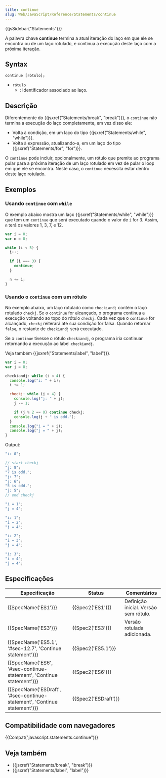 ```yaml
---
title: continue
slug: Web/JavaScript/Reference/Statements/continue
---
```


{{jsSidebar("Statements")}}

A palavra chave **continue** termina a atual iteração do laço em que ele se encontra ou de um laço rotulado, e continua a execução deste laço com a próxima iteração.

## Syntax

```
continue [rótulo];
```

- `rótulo`
  - : Identificador associado ao laço.

## Descrição

Diferentemente do {{jsxref("Statements/break", "break")}}, o `continue` não termina a execução do laço completamente, em vez disso ele:

- Volta à condição, em um laço do tipo {{jsxref("Statements/while", "while")}}.
- Volta à expressão, atualizando-a, em um laço do tipo {{jsxref("Statements/for", "for")}}.

O `continue` pode incluir, opcionalmente, um rótulo que premite ao programa pular para a próxima iteração de um laço rotulado em vez de pular o loop em que ele se encontra. Neste caso, o `continue` necessita estar dentro deste laço rotulado.

## Exemplos

### Usando `continue` com `while`

O exemplo abaixo mostra um laço {{jsxref("Statements/while", "while")}} que tem um `continue` que será executado quando o valor de `i` for 3. Assim, `n` terá os valores 1, 3, 7, e 12.

```js
var i = 0;
var n = 0;

while (i < 5) {
  i++;

  if (i === 3) {
    continue;
  }

  n += i;
}
```

### Usando o `continue` com um rótulo

No exemplo abaixo, um laço rotulado como `checkiandj` contém o laço rotulado `checkj`. Se o `continue` for alcançado, o programa continua a execução voltando ao topo do rótulo `checkj`. Cada vez que o `continue` for alcançado, `checkj` reiterará até sua condição for falsa. Quando retornar `false`, o restante de `checkiandj` será executado.

Se o `continue` tivesse o rótulo `checkiandj`, o programa iria continuar retornando a execução ao label `checkiandj`.

Veja também {{jsxref("Statements/label", "label")}}.

```js
var i = 0;
var j = 8;

checkiandj: while (i < 4) {
  console.log("i: " + i);
  i += 1;

  checkj: while (j > 4) {
    console.log("j: " + j);
    j -= 1;

    if (j % 2 == 0) continue checkj;
    console.log(j + " is odd.");
  }
  console.log("i = " + i);
  console.log("j = " + j);
}
```

Output:

```js
"i: 0";

// start checkj
"j: 8";
"7 is odd.";
"j: 7";
"j: 6";
"5 is odd.";
"j: 5";
// end checkj

"i = 1";
"j = 4";

"i: 1";
"i = 2";
"j = 4";

"i: 2";
"i = 3";
"j = 4";

"i: 3";
"i = 4";
"j = 4";
```

## Especificações

| Especificação                                                            | Status               | Comentários                           |
| ------------------------------------------------------------------------ | -------------------- | ------------------------------------- |
| {{SpecName('ES1')}}                                                      | {{Spec2('ES1')}}     | Definição inicial. Versão sem rótulo. |
| {{SpecName('ES3')}}                                                      | {{Spec2('ES3')}}     | Versão rotulada adicionada.           |
| {{SpecName('ES5.1', '#sec-12.7', 'Continue statement')}}                 | {{Spec2('ES5.1')}}   |                                       |
| {{SpecName('ES6', '#sec-continue-statement', 'Continue statement')}}     | {{Spec2('ES6')}}     |                                       |
| {{SpecName('ESDraft', '#sec-continue-statement', 'Continue statement')}} | {{Spec2('ESDraft')}} |                                       |

## Compatibilidade com navegadores

{{Compat("javascript.statements.continue")}}

## Veja também

- {{jsxref("Statements/break", "break")}}
- {{jsxref("Statements/label", "label")}}
